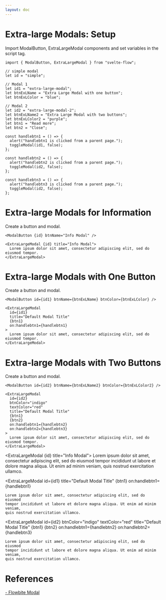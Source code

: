 ```yaml
---
layout: doc
---
```


<script>
  import { ModalButton, ExtraLargeModal } from "$lib/index";

  // simple modal
  let id = "simple";

  // Modal 1
  let id1 = "extra-large-modal";
  let btnExLName = "Extra Large Modal with one button";
  let btnExLColor = "blue";

  // Modal 2
  let id2 = "extra-large-modal-2";
  let btnExLName2 = "Extra Large Modal with two buttons";
  let btnExLColor2 = "purple";
  let btn1 = "Read more";
  let btn2 = "Close";

  const handlebtn1 = () => {
    alert("handlebtn1 is clicked from a parent page.");
    toggleModal(id1, false);
  };

  const handlebtn2 = () => {
    alert("handlebtn2 is clicked from a parent page.");
    toggleModal(id2, false);
  };

  const handlebtn3 = () => {
    alert("handlebtn3 is clicked from a parent page.");
    toggleModal(id2, false);
  };
</script>

<h1 class="text-3xl w-full dark:text-white">Extra-large Modals: Setup</h1>

<p class=" dark:text-white"> Import ModalButton, ExtraLargeModal components and set variables in the script tag.</p>

```svelte
import { ModalButton, ExtraLargeModal } from "svelte-flow";

// simple modal
let id = "simple";

// Modal 1
let id1 = "extra-large-modal";
let btnExLName = "Extra Large Modal with one button";
let btnExLColor = "blue";

// Modal 2
let id2 = "extra-large-modal-2";
let btnExLName2 = "Extra Large Modal with two buttons";
let btnExLColor2 = "purple";
let btn1 = "Read more";
let btn2 = "Close";

const handlebtn1 = () => {
  alert("handlebtn1 is clicked from a parent page.");
  toggleModal(id1, false);
};

const handlebtn2 = () => {
  alert("handlebtn2 is clicked from a parent page.");
  toggleModal(id2, false);
};

const handlebtn3 = () => {
  alert("handlebtn3 is clicked from a parent page.");
  toggleModal(id2, false);
};
```

<h1 class="text-3xl w-full dark:text-white">Extra-large Modals for Information</h1>

<div class="container flex flex-wrap my-8 mx-auto justify-center">
  <ModalButton {id} btnName="Info Modal" />
</div>

<p class="dark:text-white"> Create a button and modal.</p>

```svelte
<ModalButton {id} btnName="Info Modal" />

<ExtraLargeModal {id} title="Info Modal">
  Lorem ipsum dolor sit amet, consectetur adipiscing elit, sed do eiusmod tempor.
</ExtraLargeModal>
```

<h1 class="text-3xl w-full dark:text-white">Extra-large Modals with One Button</h1>

<div class="container flex flex-wrap my-8 mx-auto justify-center">
  <ModalButton id={id1} btnName={btnExLName} btnColor={btnExLColor} />
</div>

<p class=" dark:text-white"> Create a button and modal.</p>

```svelte
<ModalButton id={id1} btnName={btnExLName} btnColor={btnExLColor} />

<ExtraLargeModal
  id={id1}
  title="Default Modal Title"
  {btn1}
  on:handlebtn1={handlebtn1}
>
  Lorem ipsum dolor sit amet, consectetur adipiscing elit, sed do eiusmod tempor.
</ExtraLargeModal>
```

<h1 class="text-3xl w-full dark:text-white">Extra-large Modals with Two Buttons</h1>

<div class="container flex flex-wrap my-8 mx-auto justify-center">
  <ModalButton id={id2} btnName={btnExLName2} btnColor={btnExLColor2} />
</div>

<p class=" dark:text-white">Create a button and modal.</p>

```svelte
<ModalButton id={id2} btnName={btnExLName2} btnColor={btnExLColor2} />

<ExtraLargeModal
  id={id2}
  btnColor="indigo"
  textColor="red"
  title="Default Modal Title"
  {btn1}
  {btn2}
  on:handlebtn1={handlebtn2}
  on:handlebtn2={handlebtn3}
>
  Lorem ipsum dolor sit amet, consectetur adipiscing elit, sed do eiusmod tempor.
</ExtraLargeModal>
```

  <ExtraLargeModal {id} title="Info Modal">
    Lorem ipsum dolor sit amet, consectetur adipiscing elit, sed do eiusmod
    tempor incididunt ut labore et dolore magna aliqua. Ut enim ad minim veniam,
    quis nostrud exercitation ullamco.
  </ExtraLargeModal>

  <ExtraLargeModal
    id={id1}
    title="Default Modal Title"
    {btn1}
    on:handlebtn1={handlebtn1}
  >
    Lorem ipsum dolor sit amet, consectetur adipiscing elit, sed do eiusmod
    tempor incididunt ut labore et dolore magna aliqua. Ut enim ad minim veniam,
    quis nostrud exercitation ullamco.
  </ExtraLargeModal>

  <ExtraLargeModal
    id={id2}
    btnColor="indigo"
    textColor="red"
    title="Default Modal Title"
    {btn1}
    {btn2}
    on:handlebtn1={handlebtn2}
    on:handlebtn2={handlebtn3}
  >
    Lorem ipsum dolor sit amet, consectetur adipiscing elit, sed do eiusmod
    tempor incididunt ut labore et dolore magna aliqua. Ut enim ad minim veniam,
    quis nostrud exercitation ullamco.
  </ExtraLargeModal>

<h1 class="text-3xl w-full dark:text-white pb-8">References</h1>

<p class="dark:text-white text-base"><a href="https://flowbite.com/docs/components/modal/" target="_blank">- Flowbite Modal</a></p>

<div class="giscus"></div>
